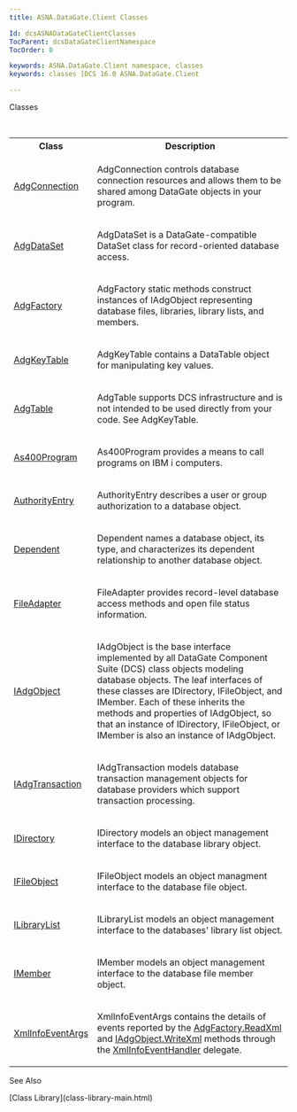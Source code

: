 ```yaml
---
title: ASNA.DataGate.Client Classes

Id: dcsASNADataGateClientClasses
TocParent: dcsDataGateClientNamespace
TocOrder: 0

keywords: ASNA.DataGate.Client namespace, classes
keywords: classes [DCS 16.0 ASNA.DataGate.Client

---
```


Classes

<br />

<table class="dtTABLE" id="Table2" style="border-spacing: 0px; x-cell-content-align: Top" cellspacing="0" x-use-null-cells="x-use-null-cells">
          <colgroup span="1">
            <col span="1" style="WIDTH: 15%" />
            <col span="1" style="WIDTH: 70%" />
          </colgroup>
          <tr>
            <th colspan="1" rowspan="1">
							Class</th>
            <th colspan="1" rowspan="1">
							Description</th>
          </tr>
          <tr>
            <td colspan="1" rowspan="1">

[AdgConnection](adg-connection-class.html) 
</td>
            <td colspan="1" rowspan="1">

<span>AdgConnection</span> controls database connection resources and allows them to be shared among DataGate objects in your program.
</td>
          </tr>
          <tr>
            <td colspan="1" rowspan="1">

[AdgDataSet](adg-dataset-class.html) 
</td>
            <td colspan="1" rowspan="1">

<span>AdgDataSet</span> is a DataGate-compatible DataSet class for record-oriented database access.
</td>
          </tr>
          <tr>
            <td colspan="1" rowspan="1">

[AdgFactory](adg-factory-class.html) 
</td>
            <td colspan="1" rowspan="1">

AdgFactory static methods construct instances of IAdgObject representing database files, libraries, library lists, and members.
</td>
          </tr>
          <tr>
            <td colspan="1" rowspan="1">

[AdgKeyTable](adg-key-table-class.html) 
</td>
            <td colspan="1" rowspan="1">

<span>AdgKeyTable</span> contains a <span>DataTable</span> object for manipulating key values.
</td>
          </tr>
          <tr>
            <td colspan="1" rowspan="1">

[AdgTable](adg-table-class.html) 
</td>
            <td colspan="1" rowspan="1">

AdgTable supports DCS infrastructure and is not intended to be used directly from your code. See AdgKeyTable.
</td>
          </tr>
          <tr>
            <td colspan="1" rowspan="1">

[As400Program](as400program-class.html) 
</td>
            <td colspan="1" rowspan="1">

<span>As400Program</span> provides a means to call programs on IBM i computers.
</td>
          </tr>
          <tr>
            <td colspan="1" rowspan="1">

[AuthorityEntry](authority-entry-class.html) 
</td>
            <td colspan="1" rowspan="1">

<span>AuthorityEntry</span> describes a user or group authorization to a database object.
</td>
          </tr>
          <tr>
            <td colspan="1" rowspan="1">

[Dependent](dependent-class.html) 
</td>
            <td colspan="1" rowspan="1">

Dependent names a database object, its type, and characterizes its dependent relationship to another database object.
</td>
          </tr>
          <tr>
            <td colspan="1" rowspan="1">

[FileAdapter](file-adapter-class.html) 
</td>
            <td colspan="1" rowspan="1">

<span>FileAdapter</span> provides record-level database access methods and open file status information.
</td>
          </tr>
          <tr>
            <td colspan="1" rowspan="1">

[IAdgObject](iadg-object-class.html) 
</td>
            <td colspan="1" rowspan="1">

IAdgObject is the base interface implemented by all DataGate Component Suite (DCS) class objects modeling database objects. The leaf interfaces of these classes are IDirectory, IFileObject, and IMember. Each of these inherits the methods and properties of IAdgObject, so that an instance of IDirectory, IFileObject, or IMember is also an instance of IAdgObject.
</td>
          </tr>
          <tr>
            <td colspan="1" rowspan="1">

[IAdgTransaction](iadg-transaction-class.html) 
</td>
            <td colspan="1" rowspan="1">

IAdgTransaction models database transaction management objects for database providers which support transaction processing.
</td>
          </tr>
          <tr>
            <td colspan="1" rowspan="1">

[IDirectory](idirectory-class.html) 
</td>
            <td colspan="1" rowspan="1">

IDirectory models an object management interface to the database library object.
</td>
          </tr>
          <tr>
            <td colspan="1" rowspan="1">

[IFileObject](ifile-object-class.html) 
</td>
            <td colspan="1" rowspan="1">

IFileObject models an object managment interface to the database file object.
</td>
          </tr>
          <tr>
            <td colspan="1" rowspan="1">

[ILibraryList](ilibrary-list-class.html) 
</td>
            <td colspan="1" rowspan="1">

ILibraryList models an object management interface to the databases' library list object.
</td>
          </tr>
          <tr>
            <td colspan="1" rowspan="1">

[IMember](imember-class.html) 
</td>
            <td colspan="1" rowspan="1">

IMember models an object management interface to the database file member object.
</td>
          </tr>
          <tr>
            <td colspan="1" rowspan="1">

[XmlInfoEventArgs](xml-info-event-args-class.html) 
</td>
            <td colspan="1" rowspan="1">

XmlInfoEventArgs contains the details of events reported by the [ AdgFactory.ReadXml](adg-factory-class-read-xml-method2.html) and [IAdgObject.WriteXml](dcsIAdgObjectClassWriteXmlMethod2.html) methods through the [XmlInfoEventHandler](xml-info-event-handler-delegate.html) delegate.
</td>
          </tr>
</table>

See Also

<dl />
      [Class Library](class-library-main.html)

